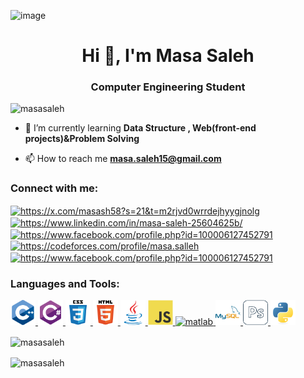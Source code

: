 ![image](https://github.com/MasaSaleh/MasaSaleh/assets/88488217/e39e2f57-0d61-4910-add8-a755e708f93a)


<h1 align="center">Hi 👋, I'm Masa Saleh</h1>
<h3 align="center">Computer Engineering Student</h3>

<p align="left"> <img src="https://komarev.com/ghpvc/?username=masasaleh&label=Profile%20views&color=0e75b6&style=flat" alt="masasaleh" /> </p>

- 🌱 I’m currently learning **Data Structure , Web(front-end projects)&Problem Solving**

- 📫 How to reach me **masa.saleh15@gmail.com**

<h3 align="left">Connect with me:</h3>
<p align="left">
<a href="https://twitter.com/https://x.com/masash58?s=21&t=m2rjvd0wrrdejhyygjnolg" target="blank"><img align="center" src="https://raw.githubusercontent.com/rahuldkjain/github-profile-readme-generator/master/src/images/icons/Social/twitter.svg" alt="https://x.com/masash58?s=21&t=m2rjvd0wrrdejhyygjnolg" height="30" width="40" /></a>
<a href="https://linkedin.com/in/https://www.linkedin.com/in/masa-saleh-25604625b/" target="blank"><img align="center" src="https://raw.githubusercontent.com/rahuldkjain/github-profile-readme-generator/master/src/images/icons/Social/linked-in-alt.svg" alt="https://www.linkedin.com/in/masa-saleh-25604625b/" height="30" width="40" /></a>
<a href="https://fb.com/https://www.facebook.com/profile.php?id=100006127452791" target="blank"><img align="center" src="https://raw.githubusercontent.com/rahuldkjain/github-profile-readme-generator/master/src/images/icons/Social/facebook.svg" alt="https://www.facebook.com/profile.php?id=100006127452791" height="30" width="40" /></a>
<a href="https://codeforces.com/profile/https://codeforces.com/profile/masa.salleh" target="blank"><img align="center" src="https://raw.githubusercontent.com/rahuldkjain/github-profile-readme-generator/master/src/images/icons/Social/codeforces.svg" alt="https://codeforces.com/profile/masa.salleh" height="30" width="40" /></a>
<a href="https://www.leetcode.com/https://www.facebook.com/profile.php?id=100006127452791" target="blank"><img align="center" src="https://raw.githubusercontent.com/rahuldkjain/github-profile-readme-generator/master/src/images/icons/Social/leet-code.svg" alt="https://www.facebook.com/profile.php?id=100006127452791" height="30" width="40" /></a>
</p>

<h3 align="left">Languages and Tools:</h3>
<p align="left"> <a href="https://www.w3schools.com/cpp/" target="_blank" rel="noreferrer"> <img src="https://raw.githubusercontent.com/devicons/devicon/master/icons/cplusplus/cplusplus-original.svg" alt="cplusplus" width="40" height="40"/> </a> <a href="https://www.w3schools.com/cs/" target="_blank" rel="noreferrer"> <img src="https://raw.githubusercontent.com/devicons/devicon/master/icons/csharp/csharp-original.svg" alt="csharp" width="40" height="40"/> </a> <a href="https://www.w3schools.com/css/" target="_blank" rel="noreferrer"> <img src="https://raw.githubusercontent.com/devicons/devicon/master/icons/css3/css3-original-wordmark.svg" alt="css3" width="40" height="40"/> </a> <a href="https://www.w3.org/html/" target="_blank" rel="noreferrer"> <img src="https://raw.githubusercontent.com/devicons/devicon/master/icons/html5/html5-original-wordmark.svg" alt="html5" width="40" height="40"/> </a> <a href="https://www.java.com" target="_blank" rel="noreferrer"> <img src="https://raw.githubusercontent.com/devicons/devicon/master/icons/java/java-original.svg" alt="java" width="40" height="40"/> </a> <a href="https://developer.mozilla.org/en-US/docs/Web/JavaScript" target="_blank" rel="noreferrer"> <img src="https://raw.githubusercontent.com/devicons/devicon/master/icons/javascript/javascript-original.svg" alt="javascript" width="40" height="40"/> </a> <a href="https://www.mathworks.com/" target="_blank" rel="noreferrer"> <img src="https://upload.wikimedia.org/wikipedia/commons/2/21/Matlab_Logo.png" alt="matlab" width="40" height="40"/> </a> <a href="https://www.mysql.com/" target="_blank" rel="noreferrer"> <img src="https://raw.githubusercontent.com/devicons/devicon/master/icons/mysql/mysql-original-wordmark.svg" alt="mysql" width="40" height="40"/> </a> <a href="https://www.photoshop.com/en" target="_blank" rel="noreferrer"> <img src="https://raw.githubusercontent.com/devicons/devicon/master/icons/photoshop/photoshop-line.svg" alt="photoshop" width="40" height="40"/> </a> <a href="https://www.python.org" target="_blank" rel="noreferrer"> <img src="https://raw.githubusercontent.com/devicons/devicon/master/icons/python/python-original.svg" alt="python" width="40" height="40"/> </a> </p>

<p><img align="center" src="https://github-readme-stats.vercel.app/api/top-langs?username=masasaleh&show_icons=true&locale=en&layout=compact" alt="masasaleh" /></p>

<p><img align="center" src="https://github-readme-streak-stats.herokuapp.com/?user=masasaleh&" alt="masasaleh" /></p>
